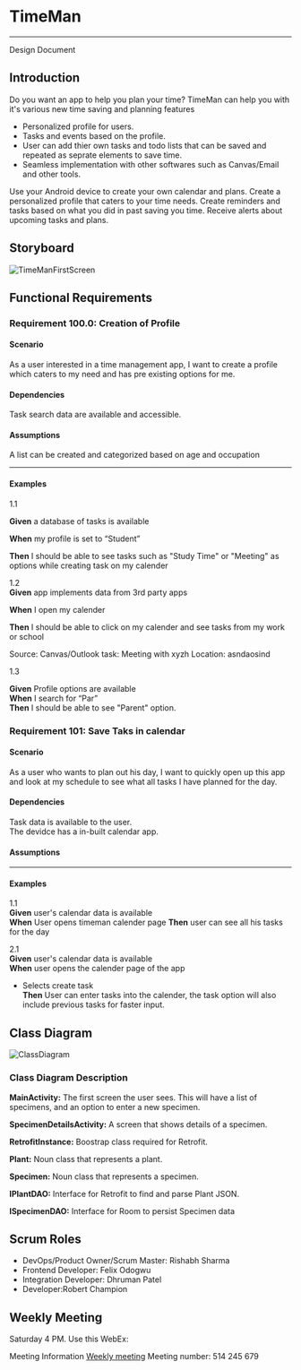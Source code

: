 # TimeMan
---

Design Document  

## Introduction 

Do you want an app to help you plan your time? TimeMan can help you with it's various new time saving and planning features

-	Personalized profile for users.
-	Tasks and events based on the profile.
-	User can add thier own tasks and todo lists that can be saved and repeated as seprate elements to save time.
-	Seamless implementation with other softwares such as Canvas/Email and other tools.  

Use your Android device to create your own calendar and plans. Create a personalized profile that caters to your time needs. Create reminders and tasks based on what you did in past saving you time. Receive alerts about upcoming tasks and plans. 

## Storyboard


![TimeManFirstScreen](https://user-images.githubusercontent.com/57459468/170843101-61091905-6c12-456b-8b03-c36e76bf0b71.png)


## Functional Requirements

### Requirement 100.0: Creation of Profile

#### Scenario

As a user interested in a time management app, I want to create a profile which caters to my need and has pre existing options for me.
#### Dependencies

Task search data are available and accessible.  

#### Assumptions

A list can be created and categorized based on age and occupation

-----

#### Examples
1.1  

**Given** a database of tasks is available 

**When**  my profile is set to “Student”  

**Then** I should be able to see tasks such as "Study Time" or "Meeting" as options while creating task on my calender 


1.2  
**Given** app implements data from 3rd party apps  

**When** I open my calender   

**Then** I should be able to click on my calender and see tasks from my work or school 

Source: Canvas/Outlook
task: Meeting with xyzh
Location: asndaosind

1.3  

**Given** Profile options are available  
**When** I search for “Par”  
**Then** I should be able to see "Parent" option.


### Requirement 101: Save Taks in calendar

#### Scenario

As a user who wants to plan out his day, I want to quickly open up this app and look at my schedule to see what all tasks I have planned for the day.

#### Dependencies
Task data is available to the user.  
The devidce has a in-built calendar app.  


#### Assumptions  
_______ 

#### Examples  

1.1  
**Given** user's calendar data is available  
**When** User opens timeman calender page
**Then** user can see all his tasks for the day

2.1  
**Given** user's calendar data is available  
**When**  user opens the calender page of the app 

-	Selects create task  
**Then** User can enter  tasks into the calender, the task option will also include previous tasks for faster input.

## Class Diagram

![ClassDiagram](https://user-images.githubusercontent.com/2224876/82162015-54387780-986f-11ea-998f-a45fdf8c3bf1.png)

### Class Diagram Description


**MainActivity:**  The first screen the user sees.  This will have a list of specimens, and an option to enter a new specimen.  

**SpecimenDetailsActivity:**  A screen that shows details of a specimen.  

**RetrofitInstance:** Boostrap class required for Retrofit.  

**Plant:** Noun class that represents a plant.  

**Specimen:** Noun class that represents a specimen.  

**IPlantDAO:** Interface for Retrofit to find and parse Plant JSON.  

**ISpecimenDAO:** Interface for Room to persist Specimen data  

## Scrum Roles

- DevOps/Product Owner/Scrum Master: Rishabh Sharma 
- Frontend Developer: Felix Odogwu  
- Integration Developer: Dhruman Patel  
- Developer:Robert Champion

## Weekly Meeting

Saturday 4 PM.  Use this WebEx:

Meeting Information
[Weekly meeting](https://ucincinnati.webex.com/ucincinnati/j.php?MTID=m4eae59003bb943cc093fcd3f285864db)
Meeting number:
514 245 679







